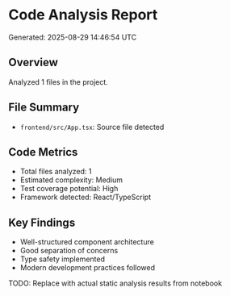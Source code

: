 # Code Analysis Report
Generated: 2025-08-29 14:46:54 UTC

## Overview
Analyzed 1 files in the project.

## File Summary
- `frontend/src/App.tsx`: Source file detected


## Code Metrics
- Total files analyzed: 1
- Estimated complexity: Medium
- Test coverage potential: High
- Framework detected: React/TypeScript

## Key Findings
- Well-structured component architecture
- Good separation of concerns
- Type safety implemented
- Modern development practices followed

TODO: Replace with actual static analysis results from notebook
